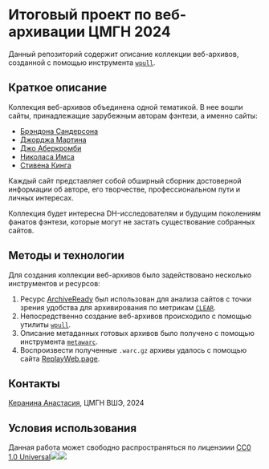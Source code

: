 # Итоговый проект по веб-архивации ЦМГН 2024
Данный репозиторий содержит описание коллекции веб-архивов, созданной с помощью инструмента [`wpull`](https://wpull.readthedocs.io/en/master/).
## Краткое описание
Коллекция веб-архивов объединена одной тематикой. В нее вошли сайты, принадлежащие зарубежным авторам фэнтези, а именно сайты:

 - [Брэндона Сандерсона](https://www.brandonsanderson.com/)
 - [Джорджа Мартина](https://georgerrmartin.com/)
 - [Джо Аберкромби](https://joeabercrombie.com/)
 - [Николаса Имса](https://nicholaseames.com/)
 - [Стивена Кинга](https://stephenking.com/)

Каждый сайт представляет собой обширный сборник достоверной информации об авторе, его творчестве, профессиональном пути и личных интересах.

Коллекция будет интересна DH-исследователям и будущим поколениям фанатов фэнтези, которые могут не застать существование собранных сайтов.
## Методы и технологии
Для создания коллекции веб-архивов было задействовано несколько инструментов и ресурсов:

 1. Ресурс [ArchiveReady](https://archiveready.com/) был использован для анализа сайтов с точки зрения удобства для архивирования по метрикам [`CLEAR`](http://purl.pt/24107/1/iPres2013_PDF/CLEAR%20a%20credible%20method%20to%20evaluate%20website%20archivability.pdf).
 2. Непосредственно создание веб-архивов происходило с помощью утилиты [`wpull`](https://wpull.readthedocs.io/en/master/).
 3. Описание метаданных готовых архивов было получено с помощью инструмента [`metawarc`](https://github.com/datacoon/metawarc).
 4. Воспроизвести полученные `.warc.gz` архивы удалось с помощью сайта [ReplayWeb.page](https://replayweb.page/).
## Контакты
[Керанина Анастасия](https://github.com/akeranina), ЦМГН ВШЭ, 2024
## Условия использования
Данная работа может свободно распространяться по лицензиии [CC0 1.0 Universal![](https://camo.githubusercontent.com/c694114258cf3478eda2c00e0caa1c03fd31b51a6de35ec4c67e6484e25b5042/68747470733a2f2f6d6972726f72732e6372656174697665636f6d6d6f6e732e6f72672f70726573736b69742f69636f6e732f63632e7376673f7265663d63686f6f7365722d7631)![](https://camo.githubusercontent.com/dc70138f22506dfeecc491dba52a3e6c03d305dd7f38929d097bb3589367e652/68747470733a2f2f6d6972726f72732e6372656174697665636f6d6d6f6e732e6f72672f70726573736b69742f69636f6e732f7a65726f2e7376673f7265663d63686f6f7365722d7631)](http://creativecommons.org/publicdomain/zero/1.0?ref=chooser-v1)
